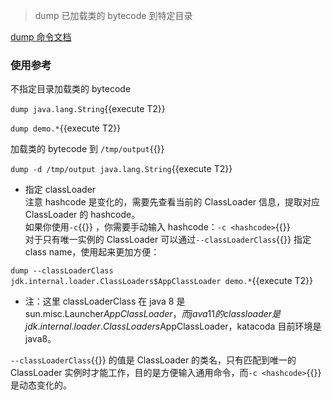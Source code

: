 > dump 已加载类的 bytecode 到特定目录

[dump 命令文档](https://arthas.aliyun.com/doc/dump.html)

### 使用参考

不指定目录加载类的 bytecode

`dump java.lang.String`{{execute T2}}

`dump demo.*`{{execute T2}}

加载类的 bytecode 到 `/tmp/output`{{}}

`dump -d /tmp/output java.lang.String`{{execute T2}}

- 指定 classLoader  
  注意 hashcode 是变化的，需要先查看当前的 ClassLoader 信息，提取对应 ClassLoader 的 hashcode。  
  如果你使用`-c`{{}} ，你需要手动输入 hashcode：`-c <hashcode>`{{}}  
  对于只有唯一实例的 ClassLoader 可以通过`--classLoaderClass`{{}} 指定 class name，使用起来更加方便：

`dump --classLoaderClass jdk.internal.loader.ClassLoaders$AppClassLoader demo.*`{{execute T2}}

- 注：这里 classLoaderClass 在 java 8 是 sun.misc.Launcher$AppClassLoader，而 java 11 的 classloader 是 jdk.internal.loader.ClassLoaders$AppClassLoader，katacoda 目前环境是 java8。

`--classLoaderClass`{{}} 的值是 ClassLoader 的类名，只有匹配到唯一的 ClassLoader 实例时才能工作，目的是方便输入通用命令，而`-c <hashcode>`{{}} 是动态变化的。
